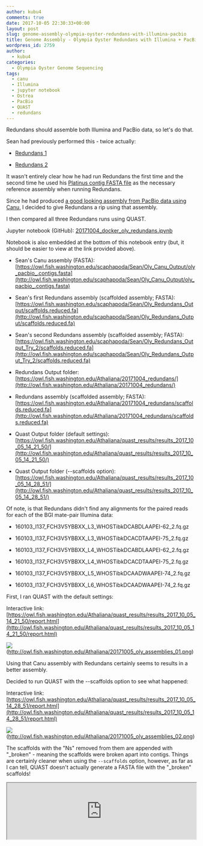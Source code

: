 ```yaml
---
author: kubu4
comments: true
date: 2017-10-05 22:30:33+00:00
layout: post
slug: genome-assembly-olympia-oyster-redundans-with-illumina-pacbio
title: Genome Assembly - Olympia Oyster Redundans with Illumina + PacBio
wordpress_id: 2759
author:
  - kubu4
categories:
  - Olympia Oyster Genome Sequencing
tags:
  - canu
  - Illumina
  - jupyter notebook
  - Ostrea
  - PacBio
  - QUAST
  - redundans
---
```


Redundans should assemble both Illumina and PacBio data, so let's do that.

Sean had previously performed this - twice actually:





  * [Redundans 1](https://genefish.wordpress.com/2017/05/24/oly-genome-redundans-run-finished/)



  * [Redundans 2](https://genefish.wordpress.com/2017/06/08/seans-notebook-oly-genome-re-assembly-try-2/)






It wasn't entirely clear how he had run Redundans the first time and the second time he used his [Platinus contig FASTA file](https://genefish.wordpress.com/2017/06/02/oly-assembly-try-2-its-yuuuuuuge/) as the necessary reference assembly when running Redundans.

Since he had produced [a good looking assembly from PacBio data using Canu](2017/10/03/assembly-comparisons-olympia-oyster-genome-assemblies.html), I decided to give Redundans a rip using that assembly.

I then compared all three Redundans runs using QUAST.

Jupyter notebook (GitHub): [20171004_docker_oly_redundans.ipynb](https://github.com/sr320/LabDocs/blob/master/jupyter_nbs/sam/20171004_docker_oly_redundans.ipynb)

Notebook is also embedded at the bottom of this notebook entry (but, it should be easier to view at the link provided above).





  * Sean's Canu assembly (FASTA): [https://owl.fish.washington.edu/scaphapoda/Sean/Oly_Canu_Output/oly_pacbio_.contigs.fasta](http://owl.fish.washington.edu/scaphapoda/Sean/Oly_Canu_Output/oly_pacbio_.contigs.fasta)


  * Sean's first Redundans assembly (scaffolded assembly; FASTA): [https://owl.fish.washington.edu/scaphapoda/Sean/Oly_Redundans_Output/scaffolds.reduced.fa](http://owl.fish.washington.edu/scaphapoda/Sean/Oly_Redundans_Output/scaffolds.reduced.fa)


  * Sean's second Redundans assembly (scaffolded assembly; FASTA): [https://owl.fish.washington.edu/scaphapoda/Sean/Oly_Redundans_Output_Try_2/scaffolds.reduced.fa](http://owl.fish.washington.edu/scaphapoda/Sean/Oly_Redundans_Output_Try_2/scaffolds.reduced.fa)



  * Redundans Output folder: [https://owl.fish.washington.edu/Athaliana/20171004_redundans/](http://owl.fish.washington.edu/Athaliana/20171004_redundans/)



  * Redundans assembly (scaffolded assembly; FASTA): [https://owl.fish.washington.edu/Athaliana/20171004_redundans/scaffolds.reduced.fa](http://owl.fish.washington.edu/Athaliana/20171004_redundans/scaffolds.reduced.fa)


  * Quast Output folder (default settings): [https://owl.fish.washington.edu/Athaliana/quast_results/results_2017_10_05_14_21_50/](http://owl.fish.washington.edu/Athaliana/quast_results/results_2017_10_05_14_21_50/)


  * Quast Output folder (--scaffolds option): [https://owl.fish.washington.edu/Athaliana/quast_results/results_2017_10_05_14_28_51/](http://owl.fish.washington.edu/Athaliana/quast_results/results_2017_10_05_14_28_51/)





Of note, is that Redundans didn't find any alignments for the paired reads for each of the BGI mate-pair Illumina data:





  * 160103_I137_FCH3V5YBBXX_L3_WHOSTibkDCABDLAAPEI-62_2.fq.gz


  * 160103_I137_FCH3V5YBBXX_L3_WHOSTibkDCACDTAAPEI-75_2.fq.gz


  * 160103_I137_FCH3V5YBBXX_L4_WHOSTibkDCABDLAAPEI-62_2.fq.gz


  * 160103_I137_FCH3V5YBBXX_L4_WHOSTibkDCACDTAAPEI-75_2.fq.gz


  * 160103_I137_FCH3V5YBBXX_L5_WHOSTibkDCAADWAAPEI-74_2.fq.gz


  * 160103_I137_FCH3V5YBBXX_L6_WHOSTibkDCAADWAAPEI-74_2.fq.gz



First, I ran QUAST with the default settings:

Interactive link: [https://owl.fish.washington.edu/Athaliana/quast_results/results_2017_10_05_14_21_50/report.html](http://owl.fish.washington.edu/Athaliana/quast_results/results_2017_10_05_14_21_50/report.html)

![](https://owl.fish.washington.edu/Athaliana/20171005_oly_assemblies_01.png)(http://owl.fish.washington.edu/Athaliana/20171005_oly_assemblies_01.png)

Using that Canu assembly with Redundans certainly seems to results in a better assembly.

Decided to run QUAST with the --scaffolds option to see what happened:

Interactive link: [https://owl.fish.washington.edu/Athaliana/quast_results/results_2017_10_05_14_28_51/report.html](http://owl.fish.washington.edu/Athaliana/quast_results/results_2017_10_05_14_28_51/report.html)

![](https://owl.fish.washington.edu/Athaliana/20171005_oly_assemblies_02.png)(http://owl.fish.washington.edu/Athaliana/20171005_oly_assemblies_02.png)

The scaffolds with the "Ns" removed from them are appended with "_broken" - meaning the scaffolds were broken apart into contigs. Things are certainly cleaner when using the `--scaffolds` option, however, as far as I can tell, QUAST doesn't actually generate a FASTA file with the "_broken" scaffolds!

<iframe src="https://nbviewer.jupyter.org/github/sr320/LabDocs/blob/master/jupyter_nbs/sam/20171004_docker_oly_redundans.ipynb" width="100%" same_height_as="window" scrolling="yes"></iframe>

